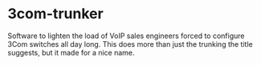 3com-trunker
============

Software to lighten the load of VoIP sales engineers forced to configure 3Com switches all day long. This does more than just the trunking the title suggests, but it made for a nice name.
